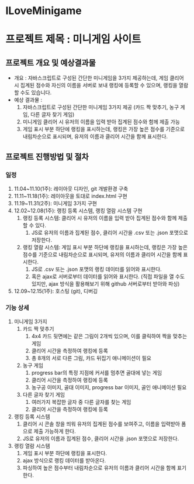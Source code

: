 # ILoveMinigame

# 프로젝트 제목 : 미니게임 사이트
## 프로젝트 개요 및 예상결과물
- 개요 : 자바스크립트로 구성된 간단한 미니게임을 3가지 제공하는데, 게임 클리어 시 집계된 점수와 자신의 이름을 서버로 보내 랭킹에 등록할 수 있으며, 랭킹을 열람할 수도 있습니다.
- 예상 결과물 :
  1. 자바스크립트로 구성된 간단한 미니게임 3가지 제공 (카드 짝 맞추기, 농구 게임, 다른 글자 찾기 게임)
  2. 미니게임 클리어 시 유저의 이름을 입력 받아 집계된 점수와 함께 제출 가능
  3. 게임 표시 부분 하단에 랭킹을 표시하는데, 랭킹은 가장 높은 점수를 기준으로 내림차순으로 표시되며, 유저의 이름과 클리어 시간을 함께 표시한다.

## 프로젝트 진행방법 및 절차
### 일정
1. 11.04~11.10(1주): 레이아웃 디자인, git 개발환경 구축
2. 11.11~11.18(1주): 레이아웃을 토대로 index.html 구현
3. 11.19~11.31(2주): 미니게임 3가지 구현
4. 12.02~12.08(1주): 랭킹 등록 시스템, 랭킹 열람 시스템 구현 
   1. 랭킹 등록 시스템: 클리어 시 유저의 이름을 입력 받아 집계된 점수와 함께 제출할 수 있다.
      1. JS로 유저의 이름과 집계된 점수, 클리어 시간을 .csv 또는 .json 포맷으로 저장한다.
   2. 랭킹 열람 시스템: 게임 표시 부분 하단에 랭킹을 표시하는데, 랭킹은 가장 높은 점수를 기준으로 내림차순으로 표시되며, 유저의 이름과 클리어 시간을 함께 표시한다.
      1. JS로 .csv 또는 .json 포맷의 랭킹 데이터를 읽어와 표시한다.
      2. 혹은 ajax로 서버로부터 데이터를 읽어와 표시한다. (직접 파일을 열 수도 있지만, ajax 방식을 활용해보기 위해 github 서버로부터 받아와 파싱)
5. 12.09~12.15(1주): 호스팅 (git), 디버깅

### 기능 상세
1. 미니게임 3가지
   1. 카드 짝 맞추기
        1. 4x4 카드 뒷면에는 같은 그림이 2개씩 있으며, 이를 클릭하여 짝을 맞추는 게임
        2. 클리어 시간을 측정하여 랭킹에 등록
        3. 총 8개의 서로 다른 그림, 카드 뒤집기 애니메이션이 필요
   2. 농구 게임
        1. progress bar의 특정 지점에 커서를 멈추면 골대에 넣는 게임
        2. 클리어 시간을 측정하여 랭킹에 등록
        3. 농구공 이미지, 골대 이미지, progress bar 이미지, 골인 애니메이션 필요
   3. 다른 글자 찾기 게임
        1. 여러가지 복잡한 글자 중 다른 글자를 찾는 게임
        2. 클리어 시간을 측정하여 랭킹에 등록
2. 랭킹 등록 시스템
   1. 클리어 시 콘솔 창을 띄워 유저의 집계된 점수를 보여주고, 이름을 입력받아 폼으로 제출 가능하게 한다.
   2. JS로 유저의 이름과 집계된 점수, 클리어 시간을 .json 포맷으로 저장한다.
3. 랭킹 열람 시스템
   1. 게임 표시 부분 하단에 랭킹을 표시한다.
   2. ajax 방식으로 랭킹 데이터를 받아온다.
   3. 파싱하여 높은 점수부터 내림차순으로 유저의 이름과 클리어 시간을 함께 표기한다.